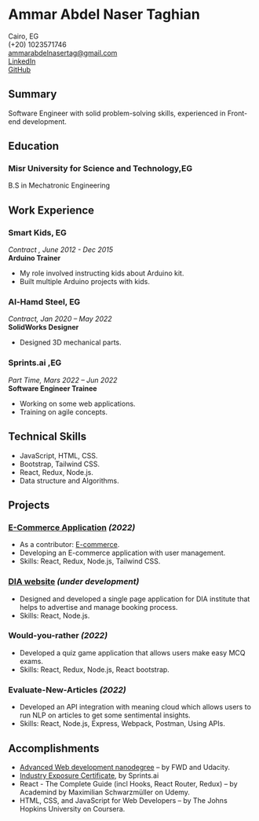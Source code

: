 # Ammar Abdel Naser Taghian
Cairo, EG <br/>
(+20) 1023571746 <br/> 
ammarabdelnasertag@gmail.com  
[LinkedIn](https://www.linkedin.com/in/ammarelnasser/)  
[GitHub](https://github.com/AmmarNaser)

## Summary
Software Engineer with solid problem-solving skills, experienced in Front-end development.

## Education 
### Misr University for Science and Technology,EG
B.S in Mechatronic Engineering

## Work Experience

### Smart Kids, EG
*Contract , June 2012 - Dec 2015* <br/>
****Arduino Trainer**** 
- My role involved instructing kids about Arduino kit.
- Built multiple Arduino projects with kids.

### Al-Hamd Steel, EG 
*Contract, Jan 2020 – May 2022* <br/>
****SolidWorks Designer****
- Designed 3D mechanical parts.

### Sprints.ai ,EG
*Part Time, Mars 2022 – Jun 2022* <br/>
____Software Engineer Trainee____
- Working on some web applications. 
- Training on agile concepts.

## Technical Skills

- JavaScript, HTML, CSS.
- Bootstrap, Tailwind CSS.
- React, Redux, Node.js.
- Data structure and Algorithms. 

## Projects

### [E-Commerce Application](https://master-ec.herokuapp.com/) *(2022)*
- As a contributor: [E-commerce](https://github.com/Darkmax512/E-Commerce-Application.git).
- Developing an E-commerce application with user management.
- Skills: React, Redux, Node.js, Tailwind CSS.
### [DIA website](https://diaegy.com/) *(under development)*
- Designed and developed a single page application for DIA institute that helps to advertise and manage booking process.
- Skills: React, Node.js.
### Would-you-rather *(2022)*
- Developed a quiz game application that allows users make easy MCQ exams.
- Skills: React, Redux, Node.js, React bootstrap.
### Evaluate-New-Articles *(2022)*
- Developed an API integration with meaning cloud which allows users to run NLP on articles to get some sentimental insights.
- Skills: React, Node.js, Express, Webpack, Postman, Using APIs.

## Accomplishments	

- [Advanced Web development nanodegree](https://graduation.udacity.com/confirm/LSCAFVAM) – by FWD and Udacity.	 
- [Industry Exposure Certificate](https://app.luminpdf.com/viewer/62e29ddd7d2243427327fa95), by Sprints.ai
- React - The Complete Guide (incl Hooks, React Router, Redux) – by Academind by Maximilian Schwarzmüller on Udemy.
- HTML, CSS, and JavaScript for Web Developers – by The Johns Hopkins University on Coursera.

